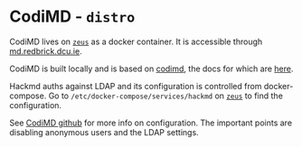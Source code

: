 # CodiMD - `distro`

CodiMD lives on [`zeus`](../hosts/zeus.md) as a docker container. It is accessible through [md.redbrick.dcu.ie](https://md.redbrick.dcu.ie).

CodiMD is built locally and is based on [codimd](https://github.com/hackmdio/CodiMD), the docs for which are [here](https://hackmd.io/c/codimd-documentation/%2Fs%2Fcodimd-docker-deployment).

Hackmd auths against LDAP and its configuration is controlled from docker-compose. Go to `/etc/docker-compose/services/hackmd` on [`zeus`](../hosts/zeus.md) to find the configuration.

See [CodiMD github](https://github.com/hackmdio/hackmd/#environment-variables-will-overwrite-other-server-configs) for more info on configuration. 
The important points are disabling anonymous users and the LDAP settings.
